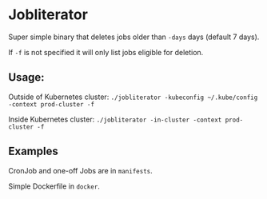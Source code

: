 Jobliterator
============

Super simple binary that deletes jobs older than `-days` days (default 7 days).

If `-f` is not specified it will only list jobs eligible for deletion.

## Usage:

Outside of Kubernetes cluster:
`./jobliterator -kubeconfig ~/.kube/config -context prod-cluster -f` 

Inside Kubernetes cluster:
`./jobliterator -in-cluster -context prod-cluster -f`

## Examples

CronJob and one-off Jobs are in `manifests`.

Simple Dockerfile in `docker`.

